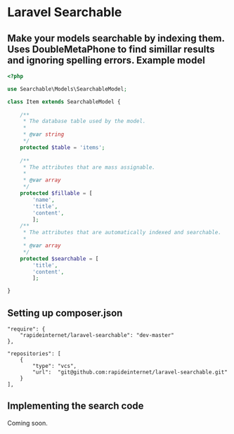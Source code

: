 # Laravel Searchable
Make your models searchable by indexing them. Uses DoubleMetaPhone to find simillar results and ignoring spelling errors.
Example model
-------

``` php
<?php

use Searchable\Models\SearchableModel;

class Item extends SearchableModel {
	
	/**
	 * The database table used by the model.
	 *
	 * @var string
	 */
	protected $table = 'items';
	
	/**
	 * The attributes that are mass assignable.
	 *
	 * @var array
	 */
	protected $fillable = [ 
		'name', 
		'title',
		'content',
		];
	/**
	 * The attributes that are automatically indexed and searchable.
	 *
	 * @var array
	 */
	protected $searchable = [
		'title',
		'content',
		];	

}
```

Setting up composer.json
-------
```
"require": {
	"rapideinternet/laravel-searchable": "dev-master"
},

"repositories": [
	{
		"type": "vcs",
		"url":  "git@github.com:rapideinternet/laravel-searchable.git"
	}
],
```

Implementing the search code
-------		
Coming soon.
